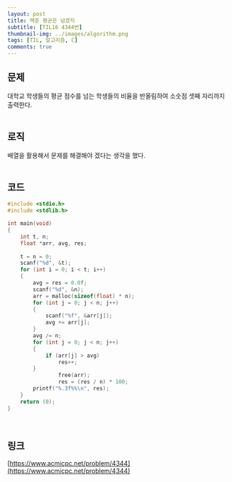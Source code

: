 ```yaml
---
layout: post
title: 백준 평균은 넘겠지
subtitle: [TIL16 4344번]
thumbnail-img: ../images/algorithm.png
tags: [TIL, 알고리즘, C]
comments: true
---
```


## 문제

대학교 학생들의 평균 점수를 넘는 학생들의 비율을 반올림하여 소숫점 셋째 자리까지 출력한다.  
<br>

## 로직

배열을 활용해서 문제를 해결해야 겠다는 생각을 했다.  
<br>

## 코드

```c
#include <stdio.h>
#include <stdlib.h>

int main(void)
{
    int t, n;
    float *arr, avg, res;
    
    t = n = 0;
    scanf("%d", &t);
    for (int i = 0; i < t; i++)
    {
        avg = res = 0.0f;
        scanf("%d", &n);
        arr = malloc(sizeof(float) * n);
        for (int j = 0; j < n; j++)
        {
            scanf("%f", &arr[j]);
            avg += arr[j];
        }
        avg /= n;
        for (int j = 0; j < n; j++)
        {
            if (arr[j] > avg)
                res++;
        }
				free(arr);
				res = (res / n) * 100;
        printf("%.3f%%\n", res);
    }
    return (0);
}
```  
<br>

## 링크

[https://www.acmicpc.net/problem/4344](https://www.acmicpc.net/problem/4344)